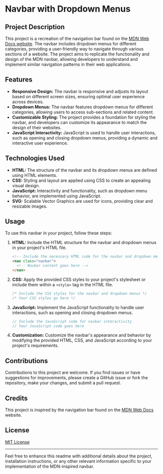 # Navbar with Dropdown Menus

## Project Description

This project is a recreation of the navigation bar found on the [MDN Web Docs website](https://developer.mozilla.org/en-US/). The navbar includes dropdown menus for different categories, providing a user-friendly way to navigate through various sections of a website. The project aims to replicate the functionality and design of the MDN navbar, allowing developers to understand and implement similar navigation patterns in their web applications.

## Features

- **Responsive Design:** The navbar is responsive and adjusts its layout based on different screen sizes, ensuring optimal user experience across devices.
- **Dropdown Menus:** The navbar features dropdown menus for different categories, allowing users to access sub-sections and related content.
- **Customizable Styling:** The project provides a foundation for styling the navbar, and developers can customize its appearance to match the design of their websites.
- **JavaScript Interactivity:** JavaScript is used to handle user interactions, such as opening and closing dropdown menus, providing a dynamic and interactive user experience.

## Technologies Used

- **HTML:** The structure of the navbar and its dropdown menus are defined using HTML elements.
- **CSS:** Styling and layout are applied using CSS to create an appealing visual design.
- **JavaScript:** Interactivity and functionality, such as dropdown menu behavior, are implemented using JavaScript.
- **SVG:** Scalable Vector Graphics are used for icons, providing clear and resizable images.

## Usage

To use this navbar in your project, follow these steps:

1. **HTML:** Include the HTML structure for the navbar and dropdown menus in your project's HTML file.

   ```html
   <!-- Include the necessary HTML code for the navbar and dropdown menus -->
   <nav class="navbar">
     <!-- Navbar content goes here -->
   </nav>
   ```

2. **CSS:** Apply the provided CSS styles to your project's stylesheet or include them within a `<style>` tag in the HTML file.

   ```css
   /* Include the CSS styles for the navbar and dropdown menus */
   /* Your CSS styles go here */
   ```

3. **JavaScript:** Implement the JavaScript functionality to handle user interactions, such as opening and closing dropdown menus.

   ```javascript
   // Include the JavaScript code for navbar interactivity
   // Your JavaScript code goes here
   ```

4. **Customization:** Customize the navbar's appearance and behavior by modifying the provided HTML, CSS, and JavaScript according to your project's requirements.

## Contributions

Contributions to this project are welcome. If you find issues or have suggestions for improvements, please create a GitHub issue or fork the repository, make your changes, and submit a pull request.

## Credits

This project is inspired by the navigation bar found on the [MDN Web Docs](https://developer.mozilla.org/en-US/docs/Web) website.

## License

[MIT License](LICENSE)

---

Feel free to enhance this readme with additional details about the project, installation instructions, or any other relevant information specific to your implementation of the MDN-inspired navbar.
